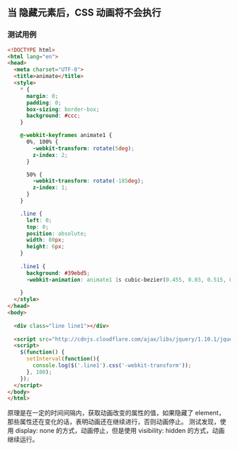 ## 当 隐藏元素后，CSS 动画将不会执行

### 测试用例
```html
<!DOCTYPE html>
<html lang="en">
<head>
  <meta charset="UTF-8">
  <title>animate</title>
  <style>
    * {
      margin: 0;
      padding: 0;
      box-sizing: border-box;
      background: #ccc;
    }

    @-webkit-keyframes animate1 {
      0%, 100% {
        -webkit-transform: rotate(5deg);
        z-index: 2;
      }

      50% {
        -webkit-transform: rotate(-185deg);
        z-index: 1;
      }
    }

    .line {
      left: 0;
      top: 0;
      position: absolute;
      width: 80px;
      height: 6px;
    }
    
    .line1 {
      background: #39ebd5;
      -webkit-animation: animate1 1s cubic-bezier(0.455, 0.03, 0.515, 0.955) infinite;
      
    }
  </style>
</head>
<body>
  
  <div class="line line1"></div>
    
  <script src="http://cdnjs.cloudflare.com/ajax/libs/jquery/1.10.1/jquery.min.js"></script>
  <script>
    $(function() {
      setInterval(function(){
        console.log($('.line1').css('-webkit-transform'));
      }, 100);
    });
  </script>
</body>
</html>
```
原理是在一定的时间间隔内，获取动画改变的属性的值，如果隐藏了 element，那些属性还在变化的话，表明动画还在继续进行，否则动画停止。
测试发现，使用 display: none 的方式，动画停止，但是使用 visibility: hidden 的方式，动画继续运行。